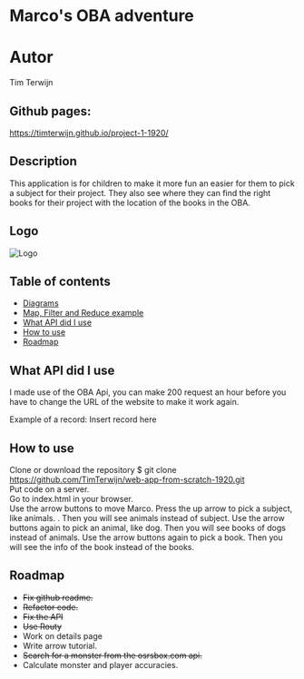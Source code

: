 # Marco's OBA adventure

# Autor
Tim Terwijn

## Github pages:
https://timterwijn.github.io/project-1-1920/

## Description
This application is for children to make it more fun an easier for them to pick a subject for their project. They also see where they can find the right books for their project with the location of the books in the OBA.

## Logo
![Logo](/img/logo.jpg)

## Table of contents
* [Diagrams](#diagrams)
* [Map, Filter and Reduce example](#map,-filter-and-reduce-example)
* [What API did I use](#what-api-did-I-use)
* [How to use](#how-to-use)
* [Roadmap](#roadmap)

<!-- What external data source is featured in your project and what are its properties 🌠 -->
## What API did I use
I made use of the OBA Api, you can make 200 request an hour before you have to change the URL of the website to make it work again.  

Example of a record:
Insert record here 

## How to use
Clone or download the repository $ git clone https://github.com/TimTerwijn/web-app-from-scratch-1920.git  
Put code on a server.  
Go to index.html in your browser.  
Use the arrow buttons to move Marco. 
Press the up arrow to pick a subject, like animals. . 
Then you will see animals instead of subject.
Use the arrow buttons again to pick an animal, like dog.
Then you will see books of dogs instead of animals.
Use the arrow buttons again to pick a book.
Then you will see the info of the book instead of the books.

## Roadmap
* ~~Fix github readme.~~  
* ~~Refactor code.~~  
* ~~Fix the API~~  
* ~~Use Routy~~
* Work on details page  
* Write arrow tutorial. 
* ~~Search for a monster from the osrsbox.com api.~~
* Calculate monster and player accuracies.
